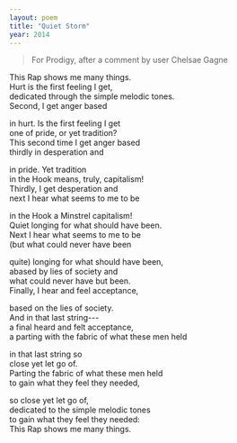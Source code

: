 ```yaml
---
layout: poem
title: "Quiet Storm"
year: 2014
---
```


> For Prodigy, after a comment by user Chelsae Gagne

<!-- Remember to end lines with two spaces to force markdown linebreak i-->

This Rap shows me many things.  
Hurt is the first feeling I get,   
dedicated through the simple melodic tones.  
Second, I get anger based  

in hurt. Is the first feeling I get  
one of pride, or yet tradition?  
This second time I get anger based  
thirdly in desperation and  

in pride. Yet tradition  
in the Hook means, truly, capitalism!  
Thirdly, I get desperation and  
next I hear what seems to me to be  

in the Hook a Minstrel capitalism!  
Quiet longing for what should have been.  
Next I hear what seems to me to be  
(but what could never have been  

quite) longing for what should have been,  
abased by lies of society and  
what could never have but been.   
Finally, I hear and feel acceptance,  

based on the lies of society.  
And in that last string---    
a final heard and felt acceptance,  
a parting with the fabric of what these men held  

in that last string so   
close yet let go of.  
Parting the fabric of what these men held  
to gain what they feel they needed,   

so close yet let go of,  
dedicated to the simple melodic tones  
to gain what they feel they needed:  
This Rap shows me many things.  

